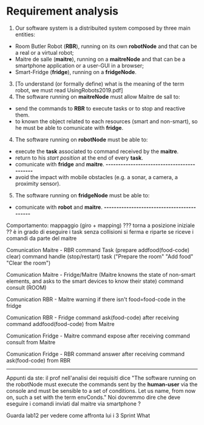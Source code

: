 # Requirement analysis
1. Our software system is a distribuited system composed by three main entities: 
- Room Butler Robot (**RBR**), running on its own **robotNode** and that can be a real or a virtual robot;
- Maitre de salle (**maitre**), running on a **maitreNode** and that can be a smartphone application or a user-GUI in a browser;
- Smart-Fridge (**fridge**), running on a **fridgeNode**. 
3. [To understand (or formally define) what is the meaning of the term robot, we must read UsingRobots2019.pdf]
2. The software running on **maitreNode** must allow Maitre de sall to:
- send the commands to **RBR** to execute tasks or to stop and reactive them.
- to known the object related to each resources (smart and non-smart), so he must be able to comunicate with **fridge**.

4. The software running on **robotNode** must be able to:
- execute the **task** associated to command received by the **maitre**. 
- return to his *start position* at the end of every **task**.
- comunicate with **fridge** and **maitre**. **-------------------------------------------**
- avoid the impact with mobile obstacles (e.g. a sonar, a camera, a proximity sensor).

5. The software running on **fridgeNode** must be able to:
- comunicate with **robot** and **maitre**. **-------------------------------------------**

Comportamento:
	mappaggio (giro + mapping) ???
	torna a posizione iniziale ?? 
	è in grado di eseguire i task senza collisioni 
	si ferma e riparte se riceve i comandi da parte del maitre

	
Comunication Maitre - RBR 
	command Task (prepare addfood(food-code) clear) 
	command handle (stop/restart)
	task ("Prepare the room" "Add food" "Clear the room")

Comunication Maitre - Fridge/Maitre (Maitre knowns the state of non-smart elements, and asks to the smart devices to know their state)
	command consult (ROOM)


Comunication RBR - Maitre
	warning if there isn't food=food-code in the fridge

Comunication RBR - Fridge
	command ask(food-code) after receiving command addfood(food-code) from Maitre

Comunication Fridge -  Maitre
	command expose after receiving command consult from Maitre

Comunication Fridge - RBR
	command answer after receiving command ask(food-code) from RBR



----------------------------------------------------------------
Appunti da ste: il prof nell'analisi dei requisiti dice 
"The software running on the robotNode must execute the commands sent by the **human-user** via the console and must be sensible to a set of conditions. Let us name, from now on, such a set with the term envConds."
Noi dovremmo dire che deve eseguire i comandi inviati dal maitre via smartphone ?

Guarda lab12 per vedere come affronta lui i 3 Sprint 
What
